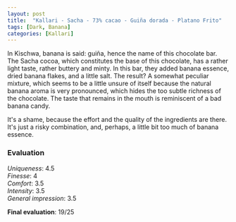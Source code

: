 ```yaml
---
layout: post
title:  "Kallari - Sacha - 73% cacao - Guiña dorada - Platano Frito"
tags: [Dark, Banana] 
categories: [Kallari]
---
```


In Kischwa, banana is said: guiña, hence the name of this chocolate bar. 
The Sacha cocoa, which constitutes the base of this chocolate, has a rather light taste, rather buttery and minty. In this bar, they added banana essence, dried banana flakes, and a little salt. The result? A somewhat peculiar mixture, which seems to be a little unsure of itself because the natural banana aroma is very pronounced, which hides the too subtle richness of the chocolate. The taste that remains in the mouth is reminiscent of a bad banana candy.

It's a shame, because the effort and the quality of the ingredients are there. It's just a risky combination, and, perhaps, a little bit too much of banana essence.

### Evaluation

_Uniqueness_: 4.5  
_Finesse_: 4  
_Comfort_: 3.5  
_Intensity_: 3.5  
_General impression_: 3.5

**Final evaluation**: 19/25
